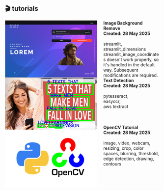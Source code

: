 

## 🎬 tutorials

<img src="image_background_remove/Image_Background_Remove.png" alt="Image Background Remove" width="300px" align="left" style="padding-right:20px" />
<strong>Image Background Remove</strong>
<div><strong>Created: 28 May 2025</strong></div>
<br/> 
 streamlit, streamlit_dimensions<br />
 streamlit_image_coordinates doesn't work properly, so it's handled in the default way. Subsequent modifications are required.

<br/>

<img src="text-detection/text-detection.jpg" alt="opencv" width="300px" align="left" style="padding-right:20px" />
<strong>Text Detection</strong><br />
<div><strong>Created: 28 May 2025</strong></div>
<br/>
 pytesseract, <br/>
 easyocr, <br/>
 aws textract<br/>

<br/>
<br/>
<br/>

<img src="opencv_basic/opencv.png" alt="opencv" width="300px" align="left" style="padding-right:20px" />
<strong>OpenCV Tutorial</strong><br />
<div><strong>Created: 28 May 2025</strong></div>
<br/>
 image, video, webcam, resizing, crop, color spaces, blurring, threshold, edge detection, drawing, contours

<br/>